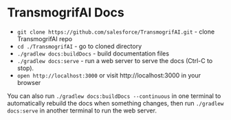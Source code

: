 # TransmogrifAI Docs

- `git clone https://github.com/salesforce/TransmogrifAI.git` - clone TransmogrifAI repo
- `cd ./TransmogrifAI` - go to cloned directory
- `./gradlew docs:buildDocs` - build documentation files
- `./gradlew docs:serve` - run a web server to serve the docs (Ctrl-C to stop).
- `open http://localhost:3000` or visit http://localhost:3000 in your browser

You can also run `./gradlew docs:buildDocs --continuous` in one terminal to automatically rebuild the docs when
something changes, then run `./gradlew docs:serve` in another terminal to run the web server.

